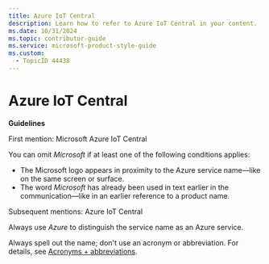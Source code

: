 ```yaml
---
title: Azure IoT Central
description: Learn how to refer to Azure IoT Central in your content.
ms.date: 10/31/2024
ms.topic: contributor-guide
ms.service: microsoft-product-style-guide
ms.custom:
  - TopicID 44438
---
```



# Azure IoT Central

**Guidelines**

First mention: Microsoft Azure IoT Central

You can omit *Microsoft* if at least one of the following conditions applies:

- The Microsoft logo appears in proximity to the Azure service name—like on the same screen or surface.
- The word *Microsoft* has already been used in text earlier in the communication—like in an earlier reference to a product name.

Subsequent mentions: Azure IoT Central

Always use *Azure* to distinguish the service name as an Azure service.

Always spell out the name; don't use an acronym or abbreviation. For details, see [Acronyms + abbreviations](~\acronyms-and-abbreviations.md).

